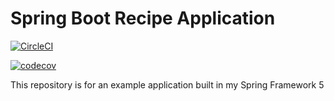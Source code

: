 # Spring Boot Recipe Application

[![CircleCI](https://circleci.com/gh/raenjamio/spring5-recipe-app.svg?style=svg)](https://circleci.com/gh/raenjamio/spring5-recipe-app)

[![codecov](https://codecov.io/gh/raenjamio/spring5-mysql-recipe-app/branch/master/graph/badge.svg)](https://codecov.io/gh/raenjamio/spring5-mysql-recipe-app)

This repository is for an example application built in my Spring Framework 5 